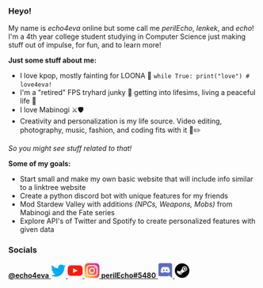 ### Heyo!

My name is *echo4eva* online but some call me *perilEcho*, *lenkek*, and *echo*! I'm a 4th year college student studying in Computer Science just making stuff out of impulse, for fun, and to learn more!

**Just some stuff about me:**
- I love kpop, mostly fainting for LOONA 🌙 `while True: print("love") # love4eva!`
- I'm a "retired" FPS tryhard junky 🔫 getting into lifesims, living a peaceful life 🚜
- I love Mabinogi ⚔️🛡️
- Creativity and personalization is my life source. Video editing, photography, music, fashion, and coding fits with it 🎵✏️

*So you might see stuff related to that!*

**Some of my goals:**
- Start small and make my own basic website that will include info similar to a linktree website
- Create a python discord bot with unique features for my friends
- Mod Stardew Valley with additions *(NPCs, Weapons, Mobs)* from Mabinogi and the Fate series
- Explore API's of Twitter and Spotify to create personalized features with given data

### Socials

<a href="https://twitter.com/echo4eva">
    <span><strong>@echo4eva</strong></span>
    <img height="30" src="https://raw.githubusercontent.com/echo4eva/echo4eva/main/images/twitter.png">
</a>
<a href="https://www.youtube.com/channel/UCprIN2mz3n89AalXJ9Nmu_Q">
    <img height="30" src="https://raw.githubusercontent.com/echo4eva/echo4eva/main/images/youtube.png">
</a>
<a href="https://www.instagram.com/echo4eva/">
    <img height="30" src="https://raw.githubusercontent.com/echo4eva/echo4eva/main/images/instagram.png">
</a>
<a href="">
    <span><strong>perilEcho#5480</strong></span>
    <img height="30" src="https://raw.githubusercontent.com/echo4eva/echo4eva/main/images/discord.png"alt="@echo4eva">
</a>
<a href="https://steamcommunity.com/id/perilEcho">
    <img height="30" src="https://raw.githubusercontent.com/echo4eva/echo4eva/main/images/steam.png"alt="@echo4eva">
</a>
